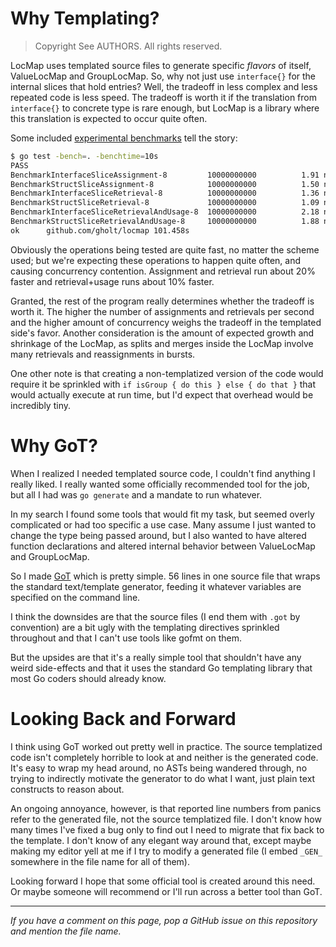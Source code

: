 # Why Templating?

> Copyright See AUTHORS. All rights reserved.  

LocMap uses templated source files to generate specific *flavors* of itself,
ValueLocMap and GroupLocMap. So, why not just use `interface{}` for the
internal slices that hold entries? Well, the tradeoff in less complex and less
repeated code is less speed. The tradeoff is worth it if the translation from
`interface{}` to concrete type is rare enough, but LocMap is a library where
this translation is expected to occur quite often.

Some included [experimental benchmarks](experiment_test.go) tell the story:

```bash
$ go test -bench=. -benchtime=10s
PASS
BenchmarkInterfaceSliceAssignment-8         10000000000          1.91 ns/op
BenchmarkStructSliceAssignment-8            10000000000          1.50 ns/op
BenchmarkInterfaceSliceRetrieval-8          10000000000          1.36 ns/op
BenchmarkStructSliceRetrieval-8             10000000000          1.09 ns/op
BenchmarkInterfaceSliceRetrievalAndUsage-8  10000000000          2.18 ns/op
BenchmarkStructSliceRetrievalAndUsage-8     10000000000          1.88 ns/op
ok      github.com/gholt/locmap 101.458s
```

Obviously the operations being tested are quite fast, no matter the scheme
used; but we're expecting these operations to happen quite often, and causing
concurrency contention. Assignment and retrieval run about 20% faster and
retrieval+usage runs about 10% faster.

Granted, the rest of the program really determines whether the tradeoff is
worth it. The higher the number of assignments and retrievals per second and
the higher amount of concurrency weighs the tradeoff in the templated side's
favor. Another consideration is the amount of expected growth and shrinkage of
the LocMap, as splits and merges inside the LocMap involve many retrievals and
reassignments in bursts.

One other note is that creating a non-templatized version of the code would
require it be sprinkled with `if isGroup { do this } else { do that }` that
would actually execute at run time, but I'd expect that overhead would be
incredibly tiny.


# Why GoT?

When I realized I needed templated source code, I couldn't find anything I
really liked. I really wanted some officially recommended tool for the job, but
all I had was `go generate` and a mandate to run whatever.

In my search I found some tools that would fit my task, but seemed overly
complicated or had too specific a use case. Many assume I just wanted to change
the type being passed around, but I also wanted to have altered function
declarations and altered internal behavior between ValueLocMap and GroupLocMap.

So I made [GoT](https://github.com/gholt/got) which is pretty simple. 56 lines
in one source file that wraps the standard text/template generator, feeding it
whatever variables are specified on the command line.

I think the downsides are that the source files (I end them with `.got` by
convention) are a bit ugly with the templating directives sprinkled throughout
and that I can't use tools like gofmt on them.

But the upsides are that it's a really simple tool that shouldn't have any
weird side-effects and that it uses the standard Go templating library that
most Go coders should already know.


# Looking Back and Forward

I think using GoT worked out pretty well in practice. The source templatized
code isn't completely horrible to look at and neither is the generated code.
It's easy to wrap my head around, no ASTs being wandered through, no trying to
indirectly motivate the generator to do what I want, just plain text constructs
to reason about.

An ongoing annoyance, however, is that reported line numbers from panics refer
to the generated file, not the source templatized file. I don't know how many
times I've fixed a bug only to find out I need to migrate that fix back to the
template. I don't know of any elegant way around that, except maybe making my
editor yell at me if I try to modify a generated file (I embed `_GEN_`
somewhere in the file name for all of them).

Looking forward I hope that some official tool is created around this need. Or
maybe someone will recommend or I'll run across a better tool than GoT.

---

_If you have a comment on this page, pop a GitHub issue on this repository and
mention the file name._
